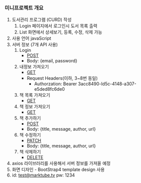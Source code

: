 ### 미니프로젝트 개요

1. 도서관리 프로그램 (CURD) 작성
   1. Login 페이지에서 로그인시 도서 목록 출력
   2. List 화면에서 상세보기, 등록, 수정, 삭제 가능
2. 사용 언어 javaScript
3. 서버 정보 (7개 API 사용)
   1. Login
      - [POST](https://api.marktube.tv/v1/me)
      - Body: {email, password}
   2. 내정보 가져오기
      - [GET](https://api.marktube.tv/v1/me)
      - Request Headers(이하, 3~8번 동일)
        - Authorzation: Bearer 3acc8490-ld5c-4148-a307-e5ded8fc6de0
   3. 책 목록 가져오기
      - [GET](https://api.marktube.tv/v1/book)
   4. 책 정보 가져오기
      - [GET](https://api.marktube.tv/v1/book/1)
   5. 책 추가하기
      - [POST](https://api.marktube.tv/v1/book)
      - Body: {title, message, author, url}
   6. 책 수정하기
      - [PATCH](https://api.marktube.tv/v1/book/1)
      - Body: {title, message, author, url}
   7. 책 삭제하기
      - [DELETE](https://api.marktube.tv/v1/book/1)
4. axios 라이브러리를 사용해서 서버 정보를 가져올 예정
5. 화면 디자인 - BootStrap4 template design 사용
6. id: test@marktube.tv pw: 1234
